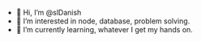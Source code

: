 - 👋 Hi, I’m @slDanish
- 👀 I’m interested in node, database, problem solving.
- 🌱 I’m currently learning, whatever I get my hands on.

<!---
slDanish/slDanish is a ✨ special ✨ repository because its `README.md` (this file) appears on your GitHub profile.
You can click the Preview link to take a look at your changes.
--->

